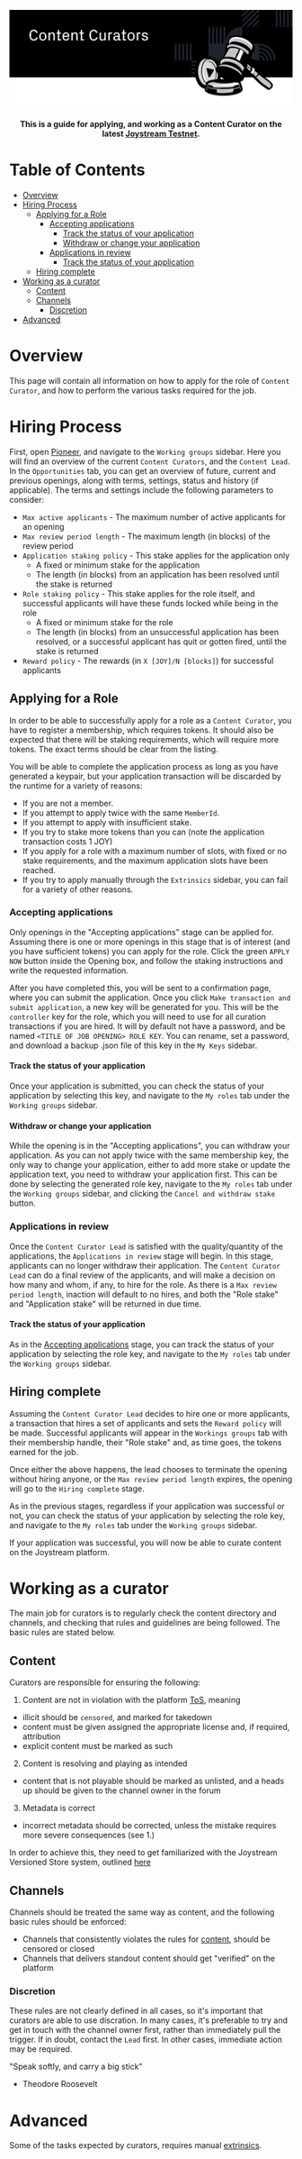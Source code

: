<p align="center"><img src="img/content-curators.svg"></p>

<div align="center">
  <h4>This is a guide for applying, and working as a Content Curator on the latest
  <a href="https://testnet.joystream.org/pioneer">Joystream Testnet</a>.<h4>
</div>



Table of Contents
==

<!-- TOC START min:1 max:4 link:true asterisk:false update:true -->
- [Overview](#overview)
- [Hiring Process](#hiring-process)
  - [Applying for a Role](#applying-for-a-role)
    - [Accepting applications](#accepting-applications)
      - [Track the status of your application](#track-the-status-of-your-application)
      - [Withdraw or change your application](#withdraw-or-change-your-application)
    - [Applications in review](#applications-in-review)
      - [Track the status of your application](#track-the-status-of-your-application-1)
  - [Hiring complete](#hiring-complete)
- [Working as a curator](#working-as-a-curator)
  - [Content](#content)
  - [Channels](#channels)
    - [Discretion](#discretion)
- [Advanced](#advanced)
<!-- TOC END -->

# Overview

This page will contain all information on how to apply for the role of `Content Curator`, and how to perform the various tasks required for the job.

# Hiring Process

First, open [Pioneer](testnet.joystream.org/), and navigate to the `Working groups` sidebar. Here you will find an overview of the current `Content Curators`, and the `Content Lead`. In the `Opportunities` tab, you can get an overview of future, current and previous openings, along with terms, settings, status and history (if applicable). The terms and settings include the following parameters to consider:

- `Max active applicants` - The maximum number of active applicants for an opening
- `Max review period length` - The maximum length (in blocks) of the review period
- `Application staking policy` - This stake applies for the application only
  - A fixed or minimum stake for the application
  - The length (in blocks) from an application has been resolved until the stake is returned
- `Role staking policy` - This stake applies for the role itself, and successful applicants will have these funds locked while being in the role
  - A fixed or minimum stake for the role
  - The length (in blocks) from an unsuccessful application has been resolved, or a successful applicant has quit or gotten fired, until the stake is returned
- `Reward policy` - The rewards (in `X [JOY]/N [blocks]`) for successful applicants


## Applying for a Role

In order to be able to successfully apply for a role as a `Content Curator`, you have to register a membership, which requires tokens. It should also be expected that there will be staking requirements, which will require more tokens. The exact terms should be clear from the listing.

You will be able to complete the application process as long as you have generated a keypair, but your application transaction will be discarded by the runtime for a variety of reasons:
- If you are not a member.
- If you attempt to apply twice with the same `MemberId`.
- If you attempt to apply with insufficient stake.
- If you try to stake more tokens than you can (note the application transaction costs 1 JOY)
- If you apply for a role with a maximum number of slots, with fixed or no stake requirements, and the maximum application slots have been reached.
- If you try to apply manually through the `Extrinsics` sidebar, you can fail for a variety of other reasons.

### Accepting applications

Only openings in the "Accepting applications" stage can be applied for. Assuming there is one or more openings in this stage that is of interest (and you have sufficient tokens) you can apply for the role. Click the green `APPLY NOW` button inside the Opening box, and follow the staking instructions and write the requested information.

After you have completed this, you will be sent to a confirmation page, where you can submit the application. Once you click `Make transaction and submit application`, a new key will be generated for you. This will be the `controller` key for the role, which you will need to use for all curation transactions if you are hired. It will by default not have a password, and be named `<TITLE OF JOB OPENING> ROLE KEY`. You can rename, set a password, and download a backup .json file of this key in the `My Keys` sidebar.

#### Track the status of your application
Once your application is submitted, you can check the status of your application by selecting this key, and navigate to the `My roles` tab under the `Working groups` sidebar.

#### Withdraw or change your application
While the opening is in the "Accepting applications", you can withdraw your application. As you can not apply twice with the same membership key, the only way to change your application, either to add more stake or update the application text, you need to withdraw your application first. This can be done by selecting the generated role key, navigate to the `My roles` tab under the `Working groups` sidebar, and clicking the `Cancel and withdraw stake` button.

### Applications in review

Once the `Content Curator Lead` is satisfied with the quality/quantity of the applications, the `Applications in review` stage will begin. In this stage, applicants can no longer withdraw their application. The `Content Curator Lead` can do a final review of the applicants, and will make a decision on how many and whom, if any, to hire for the role. As there is a `Max review period length`, inaction will default to no hires, and both the "Role stake" and "Application stake" will be returned in due time.

#### Track the status of your application
As in the [Accepting applications](#accepting-applications) stage, you can track the status of your application by selecting the role key, and navigate to the `My roles` tab under the `Working groups` sidebar.

## Hiring complete

Assuming the `Content Curator Lead` decides to hire one or more applicants, a transaction that hires a set of applicants and sets the `Reward policy` will be made. Successful applicants will appear in the `Workings groups` tab with their membership handle, their "Role stake" and, as time goes, the tokens earned for the job.

Once either the above happens, the lead chooses to terminate the opening without hiring anyone, or the `Max review period length` expires, the opening will go to the `Hiring complete` stage.

As in the previous stages, regardless if your application was successful or not, you can check the status of your application by selecting the role key, and navigate to the `My roles` tab under the `Working groups` sidebar.

If your application was successful, you will now be able to curate content on the Joystream platform.

# Working as a curator

The main job for curators is to regularly check the content directory and channels, and checking that rules and guidelines are being followed. The basic rules are stated below.

## Content

Curators are responsible for ensuring the following:
1. Content are not in violation with the platform [ToS](https://testnet.joystream.org/#/pages/tos), meaning
  - illicit should be `censored`, and marked for takedown
  - content must be given assigned the appropriate license and, if required, attribution
  - explicit content must be marked as such
2. Content is resolving and playing as intended
  - content that is not playable should be marked as unlisted, and a heads up should be given to the channel owner in the forum
3. Metadata is correct
  - incorrect metadata should be corrected, unless the mistake requires more severe consequences (see 1.)

In order to achieve this, they need to get familiarized with the Joystream Versioned Store system, outlined [here](https://github.com/Joystream/joystream-content-system)

## Channels
Channels should be treated the same way as content, and the following basic rules should be enforced:
- Channels that consistently violates the rules for [content](#content), should be censored or closed
- Channels that delivers standout content should get "verified" on the platform

### Discretion

These rules are not clearly defined in all cases, so it's important that curators are able to use discration. In many cases, it's preferable to try and get in touch with the channel owner first, rather than immediately pull the trigger. If in doubt, contact the `Lead` first. In other cases, immediate action may be required.

"Speak softly, and carry a big stick"
- Theodore Roosevelt

# Advanced

Some of the tasks expected by curators, requires manual [extrinsics](https://testnet.joystream.org/#/extrinsics).
